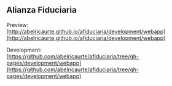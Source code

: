 ## Alianza Fiduciaria

Preview:<br/>
[http://abelricaurte.github.io/afiduciaria/development/webapp](http://abelricaurte.github.io/afiduciaria/development/webapp)

Development:<br/>
[https://github.com/abelricaurte/afiduciaria/tree/gh-pages/development/webapp](https://github.com/abelricaurte/afiduciaria/tree/gh-pages/development/webapp)
